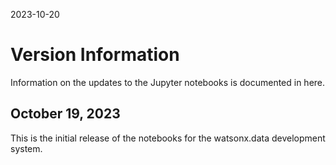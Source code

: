 2023-10-20
<!-- The line above should be the date that this file was updated. Do not delete it! -->

# Version Information

Information on the updates to the Jupyter notebooks is documented in here.

## October 19, 2023

This is the initial release of the notebooks for the watsonx.data development system.
